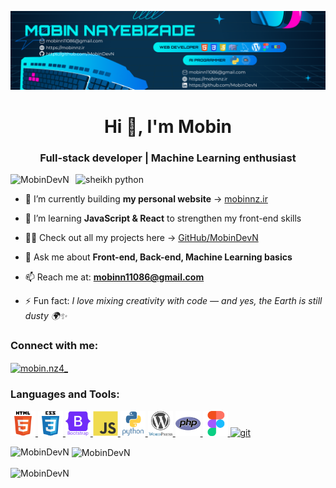 ![logo](cover_g.png)

<h1 align="center">Hi 👋, I'm Mobin</h1>
<h3 align="center">Full-stack developer | Machine Learning enthusiast</h3>

<img align="right" alt="sheikh python" width="400"
    src="https://mir-s3-cdn-cf.behance.net/project_modules/hd/06f21a161921919.63cd7887d0a70.gif">

<p align="left"> 
  <img src="https://komarev.com/ghpvc/?username=MobinDevN&label=Profile%20views&color=0e75b6&style=flat"
        alt="MobinDevN" /> 
</p>

- 🔭 I’m currently building **my personal website** → [mobinnz.ir](https://mobinnz.ir)

- 🌱 I’m learning **JavaScript & React** to strengthen my front-end skills

- 👨‍💻 Check out all my projects here → [GitHub/MobinDevN](https://github.com/MobinDevN)

- 💬 Ask me about **Front-end, Back-end, Machine Learning basics**

- 📫 Reach me at: **mobinn11086@gmail.com**

- ⚡ Fun fact: *I love mixing creativity with code — and yes, the Earth is still dusty 🌍✨*

<h3 align="left">Connect with me:</h3>
<p align="left">
    <a href="https://instagram.com/mobin.nz4_" target="blank">
      <img align="center"
            src="https://raw.githubusercontent.com/rahuldkjain/github-profile-readme-generator/master/src/images/icons/Social/instagram.svg"
            alt="mobin.nz4_" height="30" width="40" />
    </a>
</p>

<h3 align="left">Languages and Tools:</h3>
<p align="left"> 
    <a href="https://www.w3.org/html/" target="_blank" rel="noreferrer"> 
    <img src="https://raw.githubusercontent.com/devicons/devicon/master/icons/html5/html5-original-wordmark.svg"
            alt="html5" width="40" height="40" /> 
  </a> 

  <a href="https://www.w3schools.com/css/" target="_blank" rel="noreferrer"> 
    <img src="https://raw.githubusercontent.com/devicons/devicon/master/icons/css3/css3-original-wordmark.svg"
            alt="css3" width="40" height="40" /> 
  </a> 
  
  <a href="https://getbootstrap.com" target="_blank" rel="noreferrer"> 
    <img src="https://raw.githubusercontent.com/devicons/devicon/master/icons/bootstrap/bootstrap-plain-wordmark.svg"
            alt="bootstrap" width="40" height="40" /> 
  </a> 

  <a href="https://developer.mozilla.org/en-US/docs/Web/JavaScript" target="_blank" rel="noreferrer"> 
    <img src="https://raw.githubusercontent.com/devicons/devicon/master/icons/javascript/javascript-original.svg"
            alt="javascript" width="40" height="40" /> 
  </a> 

  <a href="https://python.org/" target="_blank" rel="noreferrer"> 
    <img src="https://raw.githubusercontent.com/devicons/devicon/master/icons/python/python-original-wordmark.svg"
            alt="python" width="40" height="40" /> 
  </a> 

  <a href="https://wordpress.org" target="_blank" rel="noreferrer"> 
    <img src="https://raw.githubusercontent.com/devicons/devicon/master/icons/wordpress/wordpress-original.svg"
            alt="wordpress" width="40" height="40" /> 
  </a> 

  <a href="https://php.net/" target="_blank" rel="noreferrer"> 
    <img src="https://raw.githubusercontent.com/devicons/devicon/master/icons/php/php-original.svg"
            alt="php" width="40" height="40" /> 
  </a> 

  <a href="https://www.figma.com/" target="_blank" rel="noreferrer"> 
    <img src="https://raw.githubusercontent.com/devicons/devicon/master/icons/figma/figma-original.svg"
            alt="figma" width="40" height="40" /> 
  </a> 

  <a href="https://git-scm.com/" target="_blank" rel="noreferrer"> 
    <img src="https://www.vectorlogo.zone/logos/git-scm/git-scm-icon.svg"
            alt="git" width="40" height="40" /> 
  </a>

  
</p>

<p>
  <img align="left"
        src="https://github-readme-stats.vercel.app/api/top-langs?username=MobinDevN&show_icons=true&locale=en&layout=compact"
        alt="MobinDevN" />
</p>

<p>
  &nbsp;<img align="center"
        src="https://github-readme-stats.vercel.app/api?username=MobinDevN&show_icons=true&locale=en"
        alt="MobinDevN" />
</p>

<p>
  <img align="center" src="https://github-readme-streak-stats.herokuapp.com/?user=MobinDevN&"
        alt="MobinDevN" />
</p>
